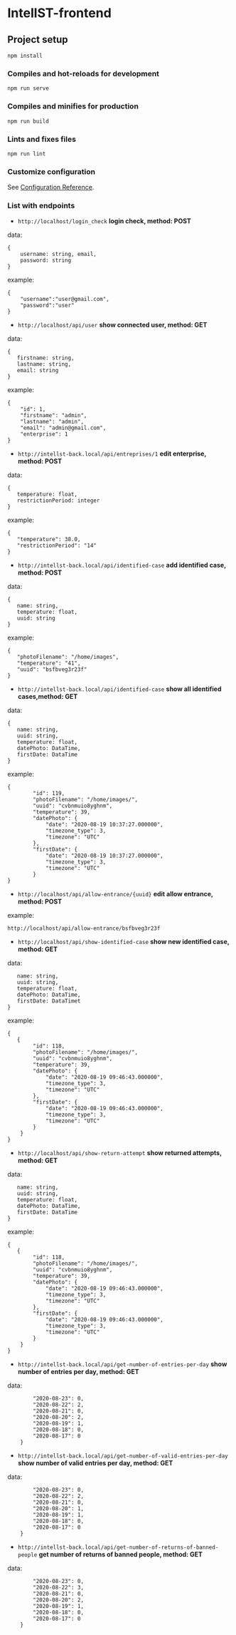# IntellST-frontend

## Project setup

```
npm install
```

### Compiles and hot-reloads for development

```
npm run serve
```

### Compiles and minifies for production

```
npm run build
```

### Lints and fixes files

```
npm run lint
```

### Customize configuration

See [Configuration Reference](https://cli.vuejs.org/config/).

### List with endpoints 


* ` http://localhost/login_check ` **login  check, method: POST**

data:
```
{
    username: string, email,
    password: string
}
```

example:
```
{
    "username":"user@gmail.com",
    "password":"user"
}
```

* ` http://localhost/api/user ` **show connected user, method: GET**

data:
```
{
   firstname: string,
   lastname: string,
   email: string
}
```

example:
```
{
    "id": 1,
    "firstname": "admin",
    "lastname": "admin",
    "email": "admin@gmail.com",
    "enterprise": 1
}
```   

* ` http://intellst-back.local/api/entreprises/1 ` **edit enterprise, method: POST**

data:
```
{
   temperature: float,
   restrictionPeriod: integer
}
```

example: 
```
{
   "temperature": 38.0,
   "restrictionPeriod": "14"
}
```

* ` http://intellst-back.local/api/identified-case ` **add identified case, method: POST**

data:
```
{
   name: string,
   temperature: float,
   uuid: string
}
```

example:
```
{
   "photoFilename": "/home/images",
   "temperature": "41",
   "uuid": "bsfbveg3r23f"
}
```

* ` http://intellst-back.local/api/identified-case ` **show all identified cases,method: GET**

data:
```
{
   name: string,
   uuid: string,
   temperature: float,
   datePhoto: DataTime,
   firstDate: DataTime  
}
```

example: 
```
{
        "id": 119,
        "photoFilename": "/home/images/",
        "uuid": "cvbnmuio8yghnm",
        "temperature": 39,
        "datePhoto": {
            "date": "2020-08-19 10:37:27.000000",
            "timezone_type": 3,
            "timezone": "UTC"
        },
        "firstDate": {
            "date": "2020-08-19 10:37:27.000000",
            "timezone_type": 3,
            "timezone": "UTC"
        }
}
```

* ` http://localhost/api/allow-entrance/{uuid} ` **edit allow entrance, method: POST**

example:

` http://localhost/api/allow-entrance/bsfbveg3r23f `

* ` http://localhost/api/show-identified-case ` **show new identified case, method: GET**

data:
```{
   name: string,
   uuid: string,
   temperature: float,
   datePhoto: DataTime,
   firstDate: DataTimet
}
```

example:
```
{
   {
        "id": 118,
        "photoFilename": "/home/images/",
        "uuid": "cvbnmuio8yghnm",
        "temperature": 39,
        "datePhoto": {
            "date": "2020-08-19 09:46:43.000000",
            "timezone_type": 3,
            "timezone": "UTC"
        },
        "firstDate": {
            "date": "2020-08-19 09:46:43.000000",
            "timezone_type": 3,
            "timezone": "UTC"
        }
    }
}
```

* ` http://localhost/api/show-return-attempt ` **show returned attempts, method: GET**

data:
``` {
   name: string,
   uuid: string,
   temperature: float,
   datePhoto: DataTime,
   firstDate: DataTime
} 
```
example:
```
{
   {
        "id": 118,
        "photoFilename": "/home/images/",
        "uuid": "cvbnmuio8yghnm",
        "temperature": 39,
        "datePhoto": {
            "date": "2020-08-19 09:46:43.000000",
            "timezone_type": 3,
            "timezone": "UTC"
        },
        "firstDate": {
            "date": "2020-08-19 09:46:43.000000",
            "timezone_type": 3,
            "timezone": "UTC"
        }
    }
}
```

* ` http://intellst-back.local/api/get-number-of-entries-per-day ` **show number of entries per day, method: GET**

data:
``` {
        "2020-08-23": 0,
        "2020-08-22": 2,
        "2020-08-21": 0,
        "2020-08-20": 2,
        "2020-08-19": 1,
        "2020-08-18": 0,
        "2020-08-17": 0
    }
```

* ` http://intellst-back.local/api/get-number-of-valid-entries-per-day ` **show number of valid entries per day, method: GET**

data:
``` {
        "2020-08-23": 0,
        "2020-08-22": 2,
        "2020-08-21": 0,
        "2020-08-20": 1,
        "2020-08-19": 1,
        "2020-08-18": 0,
        "2020-08-17": 0
    }
```

* ` http://intellst-back.local/api/get-number-of-returns-of-banned-people ` **get number of returns of banned people, method: GET**

data:
``` {
        "2020-08-23": 0,
        "2020-08-22": 3,
        "2020-08-21": 0,
        "2020-08-20": 2,
        "2020-08-19": 1,
        "2020-08-18": 0,
        "2020-08-17": 0
    }
```
